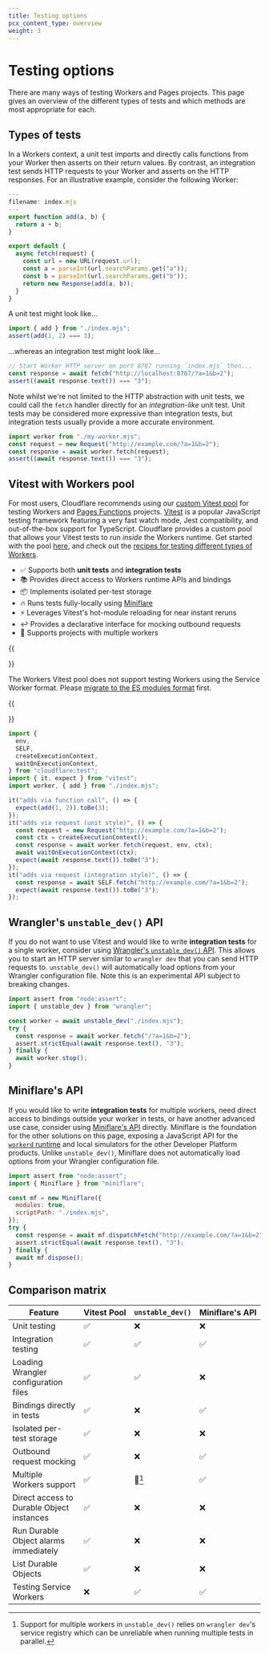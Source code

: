 ```yaml
---
title: Testing options
pcx_content_type: overview
weight: 3
---
```


# Testing options

There are many ways of testing Workers and Pages projects. This page gives an overview of the different types of tests and which methods are most appropriate for each.

## Types of tests

In a Workers context, a unit test imports and directly calls functions from your Worker then asserts on their return values. By contrast, an integration test sends HTTP requests to your Worker and asserts on the HTTP responses. For an illustrative example, consider the following Worker:

```js
---
filename: index.mjs
---
export function add(a, b) {
  return a + b;
}

export default {
  async fetch(request) {
    const url = new URL(request.url);
    const a = parseInt(url.searchParams.get("a"));
    const b = parseInt(url.searchParams.get("b"));
    return new Response(add(a, b));
  }
}
```

A unit test might look like...

```js
import { add } from "./index.mjs";
assert(add(1, 2) === 3);
```

...whereas an integration test might look like...

```js
// Start Worker HTTP server on port 8787 running `index.mjs` then...
const response = await fetch("http://localhost:8787/?a=1&b=2");
assert((await response.text()) === "3");
```

Note whilst we're not limited to the HTTP abstraction with unit tests, we could call the `fetch` handler directly for an _integration-like_ unit test. Unit tests may be considered more expressive than integration tests, but integration tests usually provide a more accurate environment.

```js
import worker from "./my-worker.mjs";
const request = new Request("http://example.com/?a=1&b=2");
const response = await worker.fetch(request);
assert((await response.text()) === "3");
```

## Vitest with Workers pool

For most users, Cloudflare recommends using our [custom Vitest pool](/workers/testing/vitest/get-started/) for testing Workers and [Pages Functions](/pages/functions/) projects. [Vitest](https://vitest.dev/) is a popular JavaScript testing framework featuring a very fast watch mode, Jest compatibility, and out-of-the-box support for TypeScript. Cloudflare provides a custom pool that allows your Vitest tests to run _inside_ the Workers runtime. Get started with the pool [here](/workers/testing/vitest/get-started/), and check out the [recipes for testing different types of Workers](/workers/testing/vitest/recipes/).

- ✅ Supports both **unit tests** and **integration tests**
- 📚 Provides direct access to Workers runtime APIs and bindings
- 📦 Implements isolated per-test storage
- 🔥 Runs tests fully-locally using [Miniflare](https://miniflare.dev/)
- ⚡️ Leverages Vitest's hot-module reloading for near instant reruns
- ↩️ Provides a declarative interface for mocking outbound requests
- 🧩 Supports projects with multiple workers

{{<Aside type="warning">}}

The Workers Vitest pool does not support testing Workers using the Service Worker format. Please [migrate to the ES modules format](/workers/reference/migrate-to-module-workers/) first.

{{</Aside>}}

```js
import {
  env,
  SELF,
  createExecutionContext,
  waitOnExecutionContext,
} from "cloudflare:test";
import { it, expect } from "vitest";
import worker, { add } from "./index.mjs";

it("adds via function call", () => {
  expect(add(1, 2)).toBe(3);
});
it("adds via request (unit style)", () => {
  const request = new Request("http://example.com/?a=1&b=2");
  const ctx = createExecutionContext();
  const response = await worker.fetch(request, env, ctx);
  await waitOnExecutionContext(ctx);
  expect(await response.text()).toBe("3");
});
it("adds via request (integration style)", () => {
  const response = await SELF.fetch("http://example.com/?a=1&b=2");
  expect(await response.text()).toBe("3");
});
```

## Wrangler's `unstable_dev()` API

If you do not want to use Vitest and would like to write **integration tests** for a single worker, consider using [Wrangler's `unstable_dev()` API](/workers/wrangler/api/#unstable_dev). This allows you to start an HTTP server similar to `wrangler dev` that you can send HTTP requests to. `unstable_dev()` will automatically load options from your Wrangler configuration file. Note this is an experimental API subject to breaking changes.

```js
import assert from "node:assert";
import { unstable_dev } from "wrangler";

const worker = await unstable_dev("./index.mjs");
try {
  const response = await worker.fetch("/?a=1&b=2");
  assert.strictEqual(await response.text(), "3");
} finally {
  await worker.stop();
}
```

## Miniflare's API

If you would like to write **integration tests** for multiple workers, need direct access to bindings outside your worker in tests, or have another advanced use case, consider using [Miniflare's API](https://github.com/cloudflare/workers-sdk/blob/main/packages/miniflare/README.md) directly. Miniflare is the foundation for the other solutions on this page, exposing a JavaScript API for the [`workerd` runtime](https://github.com/cloudflare/workerd) and local simulators for the other Developer Platform products. Unlike `unstable_dev()`, Miniflare does not automatically load options from your Wrangler configuration file.

```js
import assert from "node:assert";
import { Miniflare } from "miniflare";

const mf = new Miniflare({
  modules: true,
  scriptPath: "./index.mjs",
});
try {
  const response = await mf.dispatchFetch("http://example.com/?a=1&b=2");
  assert.strictEqual(await response.text(), "3");
} finally {
  await mf.dispose();
}
```

## Comparison matrix

| Feature                                   | Vitest&nbsp;Pool | `unstable_dev()` | Miniflare's&nbsp;API |
| ----------------------------------------- | ---------------- | ---------------- | -------------------- |
| Unit testing                              | ✅               | ❌               | ❌                   |
| Integration testing                       | ✅               | ✅               | ✅                   |
| Loading Wrangler configuration files      | ✅               | ✅               | ❌                   |
| Bindings directly in tests                | ✅               | ❌               | ✅                   |
| Isolated per-test storage                 | ✅               | ❌               | ❌                   |
| Outbound request mocking                  | ✅               | ❌               | ✅                   |
| Multiple Workers support                  | ✅               | 🚧[^1]           | ✅                   |
| Direct access to Durable Object instances | ✅               | ❌               | ❌                   |
| Run Durable Object alarms immediately     | ✅               | ❌               | ❌                   |
| List Durable Objects                      | ✅               | ❌               | ❌                   |
| Testing Service Workers                   | ❌               | ✅               | ✅                   |

[^1]: Support for multiple workers in `unstable_dev()` relies on `wrangler dev`'s service registry which can be unreliable when running multiple tests in parallel.
